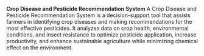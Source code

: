 **Crop Disease and Pesticide  Recommendation System**
A Crop Disease and Pesticide Recommendation System is a decision-support tool that assists farmers in identifying crop diseases and making recommendations for the most effective pesticides. It analyzes data on crop health, environmental conditions, and insect resistance to optimize pesticide application, increase productivity, and enhance sustainable agriculture while minimizing chemical effect on the environment.

